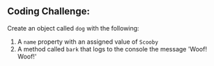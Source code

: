 ## Coding Challenge:

Create an object called `dog` with the following:
1. A `name` property with an assigned value of `Scooby`
2. A method called `bark` that logs to the console the message 'Woof! Woof!'
